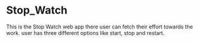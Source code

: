 # Stop_Watch
This is the Stop Watch web app there user can fetch their effort towards the work. user has three different options like start, stop and restart.
